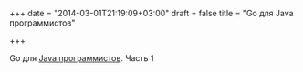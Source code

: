 +++
date = "2014-03-01T21:19:09+03:00"
draft = false
title = "Go для Java программистов"

+++

<p>Go для <a href="http://steveperkins.net/go-java-programmers-fundamentals-part1/">Java программистов</a>. Часть 1</p>

